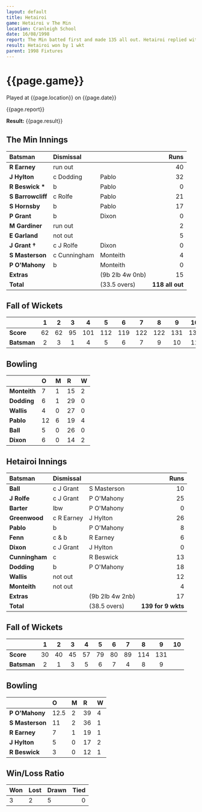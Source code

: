 ```yaml
---
layout: default
title: Hetairoi
game: Hetairoi v The Min
location: Cranleigh School
date: 16/08/1998
report: The Min batted first and made 135 all out. Hetairoi replied with 139 for 9 wkts
result: Hetairoi won by 1 wkt
parent: 1998 Fixtures
---
```


# {{page.game}}

Played at {{page.location}} on {{page.date}}

{{page.report}}

**Result:** {{page.result}}

## The Min Innings

| Batsman | Dismissal |  | Runs |
|:---|:---|---|---:|
| **R Earney** | run out |  | 40 |
| **J Hylton** | c Dodding | Pablo | 32 |
| **R Beswick &#42;** | b | Pablo | 0 |
| **S Barrowcliff** | c Rolfe | Pablo | 21 |
| **S Hornsby** | b | Pablo | 17 |
| **P Grant** | b | Dixon | 0 |
| **M Gardiner** | run out |  | 2 |
| **E Garland** | not out |  | 5 |
| **J Grant &#8224;** | c J Rolfe | Dixon | 0 |
| **S Masterson** | c Cunningham | Monteith | 4 |
| **P O'Mahony** | b | Monteith | 0 |
| **Extras** | | (9b 2lb 4w 0nb) | 15 |
| **Total** | | (33.5 overs) | **118 all out** |

## Fall of Wickets

| | 1 | 2 | 3 | 4 | 5 | 6 | 7 | 8 | 9 | 10 |
|---|:---:|:---:|:---:|:---:|:---:|:---:|:---:|:---:|:---:|:---:|
| **Score** | 62 | 62 | 95 | 101 | 112 | 119 | 122 | 122 | 131 | 135 |
| **Batsman** | 2 | 3 | 1 | 4 | 5 | 6 | 7 | 9 | 10 | 11 |

## Bowling

| | O | M | R | W |
|---|:---|:---|:---|:---|
| **Monteith** | 7 | 1 | 15 | 2 |
| **Dodding** | 6 | 1 | 29 | 0 |
| **Wallis** | 4 | 0 | 27 | 0 |
| **Pablo** | 12 | 6 | 19 | 4 |
| **Ball** | 5 | 0 | 26 | 0 |
| **Dixon** | 6 | 0 | 14 | 2 |

## Hetairoi Innings

| Batsman | Dismissal |  | Runs |
|:---|:---|---|---:|
| **Ball** | c J Grant | S Masterson | 10 |
| **J Rolfe** | c J Grant | P O'Mahony | 25 |
| **Barter** | lbw | P O'Mahony | 0 |
| **Greenwood** | c R Earney | J Hylton | 26 |
| **Pablo** | b | P O'Mahony | 8 |
| **Fenn** | c & b | R Earney | 6 |
| **Dixon** | c J Grant | J Hylton | 0 |
| **Cunningham** | c | R Beswick | 13 |
| **Dodding** | b | P O'Mahony | 18 |
| **Wallis** | not out |  | 12 |
| **Monteith** | not out |  | 4 |
| **Extras** | | (9b 2lb 4w 2nb) | 17 |
| **Total** | | (38.5 overs) | **139 for 9 wkts** |

## Fall of Wickets

| | 1 | 2 | 3 | 4 | 5 | 6 | 7 | 8 | 9 | 10 |
|---|:---:|:---:|:---:|:---:|:---:|:---:|:---:|:---:|:---:|:---:|
| **Score** | 30 | 40 | 45 | 57 | 79 | 80 | 89 | 114 | 131 |  |
| **Batsman** | 2 | 1 | 3 | 5 | 6 | 7 | 4 | 8 | 9 |  |

## Bowling

| | O | M | R | W |
|---|:---|:---|:---|:---|
| **P O'Mahony** | 12.5 | 2 | 39 | 4 |
| **S Masterson** | 11 | 2 | 36 | 1 |
| **R Earney** | 7 | 1 | 19 | 1 |
| **J Hylton** | 5 | 0 | 17 | 2 |
| **R Beswick** | 3 | 0 | 12 | 1 |

## Win/Loss Ratio

| Won | Lost | Drawn | Tied |
|:---|:---|:---|---:|
| 3 | 2 | 5 | 0 |